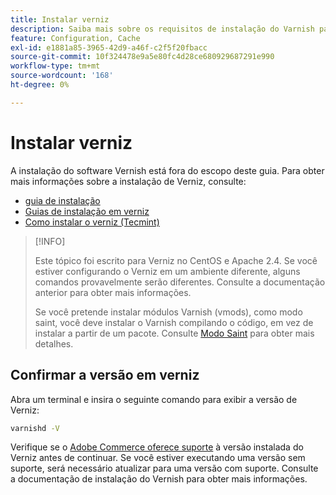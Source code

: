 ```yaml
---
title: Instalar verniz
description: Saiba mais sobre os requisitos de instalação do Varnish para o armazenamento em cache do Adobe Commerce. Descubra os recursos de instalação e as orientações de configuração.
feature: Configuration, Cache
exl-id: e1881a85-3965-42d9-a46f-c2f5f20fbacc
source-git-commit: 10f324478e9a5e80fc4d28ce680929687291e990
workflow-type: tm+mt
source-wordcount: '168'
ht-degree: 0%

---
```


# Instalar verniz

A instalação do software Vernish está fora do escopo deste guia. Para obter mais informações sobre a instalação de Verniz, consulte:

- [guia de instalação](https://www.varnish-software.com/developers/tutorials/installing-varnish-ubuntu/)
- [Guias de instalação em verniz](https://www.varnish-cache.org/docs)
- [Como instalar o verniz (Tecmint)](https://www.tecmint.com/install-varnish-cache-web-accelerator/)

>[!INFO]
>
>Este tópico foi escrito para Verniz no CentOS e Apache 2.4. Se você estiver configurando o Verniz em um ambiente diferente, alguns comandos provavelmente serão diferentes. Consulte a documentação anterior para obter mais informações.
>
>Se você pretende instalar módulos Varnish (vmods), como modo saint, você deve instalar o Varnish compilando o código, em vez de instalar a partir de um pacote. Consulte [Modo Saint](config-varnish-advanced.md#saint-mode) para obter mais detalhes.

## Confirmar a versão em verniz

Abra um terminal e insira o seguinte comando para exibir a versão de Verniz:

```bash
varnishd -V
```

Verifique se o [Adobe Commerce oferece suporte](../../installation/system-requirements.md) à versão instalada do Verniz antes de continuar. Se você estiver executando uma versão sem suporte, será necessário atualizar para uma versão com suporte. Consulte a documentação de instalação do Vernish para obter mais informações.
